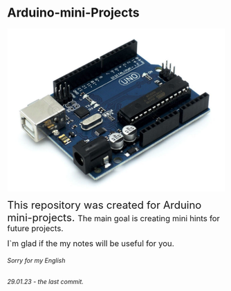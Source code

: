 # Arduino-mini-Projects

![ArduinoPicture](ard.jpg)

<font size=5>
This repository was created for Arduino mini-projects.
</font>

<font size=4>
The main goal is creating mini hints for future projects.

I`m glad if the my notes will be useful for you.
</font>

###### Sorry for my English
###### 29.01.23 - the last commit.

